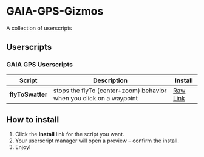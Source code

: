 # GAIA-GPS-Gizmos
A collection of userscripts

## Userscripts
### GAIA GPS Userscripts
| Script | Description | Install |
|--------|-------------|---------|
| **flyToSwatter** | stops the flyTo (center+zoom) behavior when you click on a waypoint | [Raw Link](https://github.com/bharker75/Scriptorium/raw/refs/heads/main/GAIA-GPS/flyToSwatter/flyToSwatter.user.js) |

## How to install
1. Click the **Install** link for the script you want.
2. Your userscript manager will open a preview – confirm the install.
3. Enjoy!
